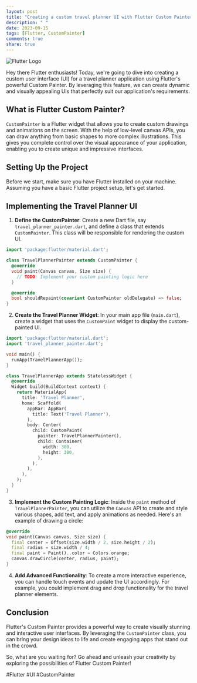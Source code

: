 ```yaml
---
layout: post
title: "Creating a custom travel planner UI with Flutter Custom Painter"
description: " "
date: 2023-09-15
tags: [Flutter, CustomPainter]
comments: true
share: true
---
```


![Flutter Logo](https://flutter.dev/images/flutter-logo-sharing.png)

Hey there Flutter enthusiasts! Today, we're going to dive into creating a custom user interface (UI) for a travel planner application using Flutter's powerful Custom Painter. By leveraging this feature, we can create dynamic and visually appealing UIs that perfectly suit our application's requirements.

## What is Flutter Custom Painter?

`CustomPainter` is a Flutter widget that allows you to create custom drawings and animations on the screen. With the help of low-level canvas APIs, you can draw anything from basic shapes to more complex illustrations. This gives you complete control over the visual appearance of your application, enabling you to create unique and impressive interfaces.

## Setting Up the Project

Before we start, make sure you have Flutter installed on your machine. Assuming you have a basic Flutter project setup, let's get started.

## Implementing the Travel Planner UI

1. **Define the CustomPainter**: Create a new Dart file, say `travel_planner_painter.dart`, and define a class that extends `CustomPainter`. This class will be responsible for rendering the custom UI.

```dart
import 'package:flutter/material.dart';

class TravelPlannerPainter extends CustomPainter {
  @override
  void paint(Canvas canvas, Size size) {
    // TODO: Implement your custom painting logic here
  }

  @override
  bool shouldRepaint(covariant CustomPainter oldDelegate) => false;
}
```

2. **Create the Travel Planner Widget**: In your main app file (`main.dart`), create a widget that uses the `CustomPaint` widget to display the custom-painted UI.

```dart
import 'package:flutter/material.dart';
import 'travel_planner_painter.dart';

void main() {
  runApp(TravelPlannerApp());
}

class TravelPlannerApp extends StatelessWidget {
  @override
  Widget build(BuildContext context) {
    return MaterialApp(
      title: 'Travel Planner',
      home: Scaffold(
        appBar: AppBar(
          title: Text('Travel Planner'),
        ),
        body: Center(
          child: CustomPaint(
            painter: TravelPlannerPainter(),
            child: Container(
              width: 300,
              height: 300,
            ),
          ),
        ),
      ),
    );
  }
}
```

3. **Implement the Custom Painting Logic**: Inside the `paint` method of `TravelPlannerPainter`, you can utilize the `Canvas` API to create and style various shapes, add text, and apply animations as needed. Here's an example of drawing a circle:

```dart
@override
void paint(Canvas canvas, Size size) {
  final center = Offset(size.width / 2, size.height / 2);
  final radius = size.width / 4;
  final paint = Paint()..color = Colors.orange;
  canvas.drawCircle(center, radius, paint);
}
```

4. **Add Advanced Functionality**: To create a more interactive experience, you can handle touch events and update the UI accordingly. For example, you could implement drag and drop functionality for the travel planner elements.

## Conclusion

Flutter's Custom Painter provides a powerful way to create visually stunning and interactive user interfaces. By leveraging the `CustomPainter` class, you can bring your design ideas to life and create engaging apps that stand out in the crowd.

So, what are you waiting for? Go ahead and unleash your creativity by exploring the possibilities of Flutter Custom Painter!

#Flutter #UI #CustomPainter